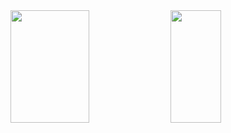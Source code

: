 <div>
  <img height="180em" width="50%" src="https://github-readme-stats.vercel.app/api?username=FelipeRotermel&hide=prs,issues&show_icons=true&theme=radical" />
  <img height="180em" width="40%" src="https://github-readme-stats.vercel.app/api/top-langs/?username=FelipeRotermel&layout=compact&langs_count=7&theme=radical"" />
</div>
  
